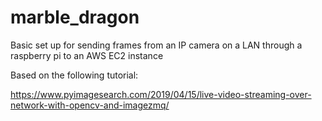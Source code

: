 # marble_dragon
Basic set up for sending frames from an IP camera on a LAN through a raspberry pi to an AWS EC2 instance

Based on the following tutorial:

https://www.pyimagesearch.com/2019/04/15/live-video-streaming-over-network-with-opencv-and-imagezmq/
